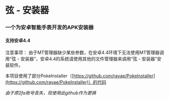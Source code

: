 # 弦 - 安装器
### 一个为安卓智能手表开发的APK安装器
#### 支持安卓4.4

注意事项：
由于MT管理器缺少某些参数，在安卓4.4环境下无法使用MT管理器调用“弦 - 安装器”，安卓4.4的系统请使用其他的文件管理器来调用“弦 - 安装器”安装软件。

本项目使用了部分PokeInstaller（[https://github.com/rayae/PokeInstaller](https://github.com/rayae/PokeInstaller)）的代码

*由于原2fa账号丢失，现使用此github作为更换*
